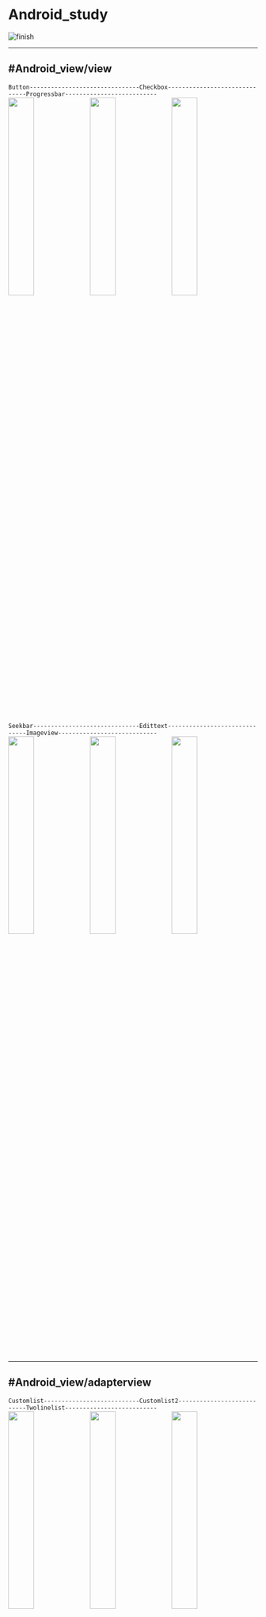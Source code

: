 # Android_study
![finish](https://user-images.githubusercontent.com/38582562/50695280-964c8900-107f-11e9-96ee-1393c18b2bc7.png)
___
#Android_view/view
-
`Button-------------------------------Checkbox------------------------------Progressbar--------------------------`<br>
<img src="https://user-images.githubusercontent.com/38582562/50535932-63435a80-0b92-11e9-9138-a416568c2266.gif" width="32%">
<img src="https://user-images.githubusercontent.com/38582562/50535933-63dbf100-0b92-11e9-8eba-068c3925389d.gif" width="32%">
<img src="https://user-images.githubusercontent.com/38582562/50535934-63dbf100-0b92-11e9-98d1-3bb6b1c787aa.gif" width="32%">

`Seekbar------------------------------Edittext------------------------------Imageview----------------------------`<br>
<img src="https://user-images.githubusercontent.com/38582562/50535935-63dbf100-0b92-11e9-83f4-ed4f144a55b4.gif" width="32%">
<img src="https://user-images.githubusercontent.com/38582562/50535936-64748780-0b92-11e9-91ae-206b0159a39b.gif" width="32%">
<img src="https://user-images.githubusercontent.com/38582562/50535937-64748780-0b92-11e9-8f66-4492923318d4.gif" width="32%">

___
#Android_view/adapterview
-
`Customlist---------------------------Customlist2---------------------------Twolinelist--------------------------`<br>
<img src="https://user-images.githubusercontent.com/38582562/50557673-cbc53f80-0d2a-11e9-898e-ee4f443fe084.gif" width="32%">
<img src="https://user-images.githubusercontent.com/38582562/50557674-cd8f0300-0d2a-11e9-8a5a-c03d43e600b7.gif" width="32%">
<img src="https://user-images.githubusercontent.com/38582562/50557675-cd8f0300-0d2a-11e9-85de-dd89e318e6a4.gif" width="32%">

`Customadapter------------------------Spinner-------------------------------Viewpager----------------------------`<br>
<img src="https://user-images.githubusercontent.com/38582562/50557677-cd8f0300-0d2a-11e9-9292-b90be080336e.gif" width="32%">
<img src="https://user-images.githubusercontent.com/38582562/50557678-ce279980-0d2a-11e9-8f12-c0b6ad8f14cc.gif" width="32%">
<img src="https://user-images.githubusercontent.com/38582562/50557679-ce279980-0d2a-11e9-91e0-06a90747621e.gif" width="32%">

___
#Android_view/menu
-
`Optionmenu------------------Contextmenu-----------------Popupmenu--------------------Actionbar-------------------`<br>
<img src="https://user-images.githubusercontent.com/38582562/50581427-f59e7380-0e9c-11e9-8489-9f36b413d113.gif" width="24%">
<img src="https://user-images.githubusercontent.com/38582562/50581428-f6370a00-0e9c-11e9-8836-0146b468d644.gif" width="24%">
<img src="https://user-images.githubusercontent.com/38582562/50581430-f6cfa080-0e9c-11e9-8421-1aa44c104cd9.gif" width="24%">
<img src="https://user-images.githubusercontent.com/38582562/50581431-f6cfa080-0e9c-11e9-8d2e-f5d98bcbf4dc.gif" width="24%">

___
#Android_view/messaging
-
`Toast--------------------------------Dialog--------------------------------Notification-------------------------`<br>
<img src="https://user-images.githubusercontent.com/38582562/50695286-9a78a680-107f-11e9-89cc-067aa7c3d21e.gif" width="32%">
<img src="https://user-images.githubusercontent.com/38582562/50695287-9a78a680-107f-11e9-9237-0c31872f0127.gif" width="32%">
<img src="https://user-images.githubusercontent.com/38582562/50695288-9a78a680-107f-11e9-96d3-1226925d40c7.gif" width="32%">

`Pendingintent------------------------StyleNotification---------------------MessageNotification------------------`<br>
<img src="https://user-images.githubusercontent.com/38582562/50695289-9b113d00-107f-11e9-96b4-79f408547209.gif" width="32%">
<img src="https://user-images.githubusercontent.com/38582562/50695285-99e01000-107f-11e9-9329-3fa11b52e5ae.gif" width="32%">
<img src="https://user-images.githubusercontent.com/38582562/50695296-9cdb0080-107f-11e9-9500-74ce72b6958f.gif" width="32%">

___
#Android_back/permission and asynchronous
-
`Permission---------------------------Thread--------------------------------Handler_1----------------------------`<br>
<img src="https://user-images.githubusercontent.com/38582562/50869207-63dfba80-13f6-11e9-9659-0ef77baa3723.gif" width="32%">
<img src="https://user-images.githubusercontent.com/38582562/50869208-63dfba80-13f6-11e9-88f9-b2ae69ea4c0a.gif" width="32%">
<img src="https://user-images.githubusercontent.com/38582562/50869209-64785100-13f6-11e9-8a52-007f6f861d75.gif" width="32%">

`Handler_2----------------------------Asynctask-----------------------------RunOnUi------------------------------`<br>
<img src="https://user-images.githubusercontent.com/38582562/50869210-64785100-13f6-11e9-870c-c3dc8fc0074e.gif" width="32%">
<img src="https://user-images.githubusercontent.com/38582562/50869211-64785100-13f6-11e9-9769-0874a827bf7b.gif" width="32%">
<img src="https://user-images.githubusercontent.com/38582562/50869212-64785100-13f6-11e9-95cd-7b7f7527a352.gif" width="32%">

___
#Android_back/4 Components of Android
-
`activity-----------------------------activity2------------------------------------------------------------------`<br>
<img src="https://user-images.githubusercontent.com/38582562/51359072-608cb300-1b09-11e9-8411-6cbf8fefbd51.gif" width="32%">
<img src="https://user-images.githubusercontent.com/38582562/51359067-5ec2ef80-1b09-11e9-8ccd-37af079bc6f5.gif" width="32%">

`Broadcast------------------------------------------------------------------IPC----------------------------------`<br>
<img src="https://user-images.githubusercontent.com/38582562/51359068-5f5b8600-1b09-11e9-8175-fa3f36cdca5a.gif" width="32%">
<img src="https://user-images.githubusercontent.com/38582562/51359069-5f5b8600-1b09-11e9-8d1e-f03a1742bbe5.gif" width="32%">
<img src="https://user-images.githubusercontent.com/38582562/51359070-5f5b8600-1b09-11e9-983a-a36ed61e8561.gif" width="32%">

___
#Android_view/fragment
-
`Fragment------------------Activitycontroller----------Listfragment-----------------Dialogfragment--------------`<br>
<img src="https://user-images.githubusercontent.com/38582562/51524487-80a5d480-1e71-11e9-82ae-328973224684.gif" width="24%">
<img src="https://user-images.githubusercontent.com/38582562/51524488-80a5d480-1e71-11e9-8fbf-85a314f61141.gif" width="24%">
<img src="https://user-images.githubusercontent.com/38582562/51524489-80a5d480-1e71-11e9-8bef-8b7c8fda2129.gif" width="24%">
<img src="https://user-images.githubusercontent.com/38582562/51524490-80a5d480-1e71-11e9-90be-a827d54eb0c1.gif" width="24%">
